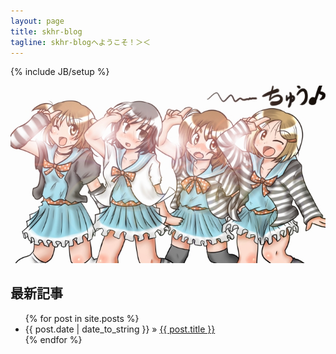 ```yaml
---
layout: page
title: skhr-blog 
tagline: skhr-blogへようこそ！＞＜ 
---
```

{% include JB/setup %}

![森田さんは無口](./images/morita_024.4.jpg)

## 最新記事

<ul class="posts">
  {% for post in site.posts %}
    <li>
      <span>{{ post.date | date_to_string }}</span>
      &raquo;
      <a href="{{ BASE_PATH }}{{ post.url }}">{{ post.title }}</a>
    </li>
  {% endfor %}
</ul>
